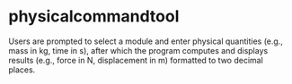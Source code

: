 # physicalcommandtool
Users are prompted to select a module and enter physical quantities (e.g., mass in kg, time in s), after which the program computes and displays results (e.g., force in N, displacement in m) formatted to two decimal places.
